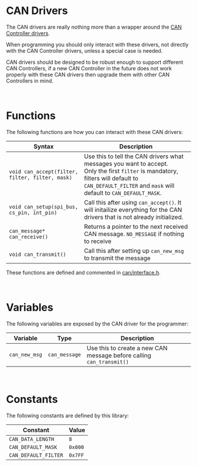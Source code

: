 # CAN Drivers
The CAN drivers are really nothing more than a wrapper around the [CAN Controller drivers](../can_controller/README.md).

When programming you should only interact with these drivers, not directly with the CAN Controller drivers, unless a special case is needed.

CAN drivers should be designed to be robust enough to support different CAN Controllers, if a new CAN Controller in the future
does not work properly with these CAN drivers then upgrade them with other CAN Controllers in mind.

&nbsp;

# Functions
The following functions are how you can interact with these CAN drivers:

| Syntax | Description |
|--------|-------------|
|`void can_accept(filter, filter, filter, mask)`| Use this to tell the CAN drivers what messages you want to accept.<br/>Only the first `filter` is mandatory, filters will default to `CAN_DEFAULT_FILTER` and `mask` will default to `CAN_DEFAULT_MASK`. |
|`void can_setup(spi_bus, cs_pin, int_pin)` | Call this after using `can_accept()`. It will initailize everything for the CAN drivers that is not already initialized. |
|`can_message* can_receive()`| Returns a pointer to the next received CAN message. `NO_MESSAGE` if nothing to receive |
|`void can_transmit()`|Call this after setting up `can_new_msg` to transmit the message|

These functions are defined and commented in [can/interface.h](interface.h).

&nbsp;

# Variables
The following variables are exposed by the CAN driver for the programmer:

| Variable | Type | Description |
|----------|------|-------------|
|`can_new_msg` | `can_message` | Use this to create a new CAN message before calling `can_transmit()`|


&nbsp;

# Constants
The following constants are defined by this library:

| Constant | Value |
|----------|-------|
|`CAN_DATA_LENGTH` | `8` |
|`CAN_DEFAULT_MASK` | `0x000` |
|`CAN_DEFAULT_FILTER` | `0x7FF` |


